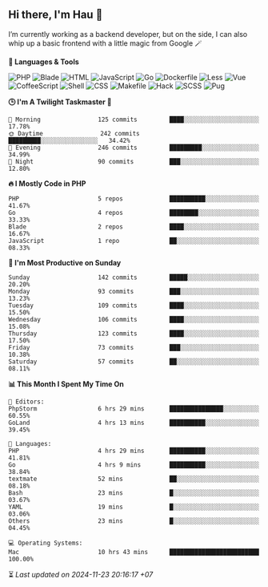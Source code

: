 ## Hi there, I'm Hau 👋
I’m currently working as a backend developer, but on the side, I can also whip up a basic frontend with a little magic from Google 🪄

<!--START_SECTION:readme-stats-->
**💬 Languages & Tools**

![PHP](https://img.shields.io/badge/PHP-56.06%25-4F5D95?&logo=PHP&labelColor=151b23)
![Blade](https://img.shields.io/badge/Blade-36.58%25-f7523f?&logo=Blade&labelColor=151b23)
![HTML](https://img.shields.io/badge/HTML-05.16%25-e34c26?&logo=HTML&labelColor=151b23)
![JavaScript](https://img.shields.io/badge/JavaScript-00.82%25-f1e05a?&logo=JavaScript&labelColor=151b23)
![Go](https://img.shields.io/badge/Go-00.61%25-00ADD8?&logo=Go&labelColor=151b23)
![Dockerfile](https://img.shields.io/badge/Dockerfile-00.29%25-384d54?&logo=Dockerfile&labelColor=151b23)
![Less](https://img.shields.io/badge/Less-00.12%25-1d365d?&logo=Less&labelColor=151b23)
![Vue](https://img.shields.io/badge/Vue-00.11%25-41b883?&logo=Vue&labelColor=151b23)
![CoffeeScript](https://img.shields.io/badge/CoffeeScript-00.11%25-244776?&logo=CoffeeScript&labelColor=151b23)
![Shell](https://img.shields.io/badge/Shell-00.10%25-89e051?&logo=Shell&labelColor=151b23)
![CSS](https://img.shields.io/badge/CSS-00.03%25-563d7c?&logo=CSS&labelColor=151b23)
![Makefile](https://img.shields.io/badge/Makefile-00.01%25-427819?&logo=Makefile&labelColor=151b23)
![Hack](https://img.shields.io/badge/Hack-00.01%25-878787?&logo=Hack&labelColor=151b23)
![SCSS](https://img.shields.io/badge/SCSS-00.00%25-c6538c?&logo=SCSS&labelColor=151b23)
![Pug](https://img.shields.io/badge/Pug-00.00%25-a86454?&logo=Pug&labelColor=151b23)


**🕒 I'm A Twilight Taskmaster 🌆**

```text
🌅 Morning                125 commits         ████░░░░░░░░░░░░░░░░░░░░░   17.78%
🌞 Daytime                242 commits         █████████░░░░░░░░░░░░░░░░   34.42%
🌆 Evening                246 commits         █████████░░░░░░░░░░░░░░░░   34.99%
🌙 Night                  90 commits          ███░░░░░░░░░░░░░░░░░░░░░░   12.80%
```

**🔥 I Mostly Code in PHP**

```text
PHP                      5 repos             ██████████░░░░░░░░░░░░░░░   41.67%
Go                       4 repos             ████████░░░░░░░░░░░░░░░░░   33.33%
Blade                    2 repos             ████░░░░░░░░░░░░░░░░░░░░░   16.67%
JavaScript               1 repo              ██░░░░░░░░░░░░░░░░░░░░░░░   08.33%
```

**📅 I'm Most Productive on Sunday**

```text
Sunday                   142 commits         █████░░░░░░░░░░░░░░░░░░░░   20.20%
Monday                   93 commits          ███░░░░░░░░░░░░░░░░░░░░░░   13.23%
Tuesday                  109 commits         ████░░░░░░░░░░░░░░░░░░░░░   15.50%
Wednesday                106 commits         ████░░░░░░░░░░░░░░░░░░░░░   15.08%
Thursday                 123 commits         ████░░░░░░░░░░░░░░░░░░░░░   17.50%
Friday                   73 commits          ███░░░░░░░░░░░░░░░░░░░░░░   10.38%
Saturday                 57 commits          ██░░░░░░░░░░░░░░░░░░░░░░░   08.11%
```

**📊 This Month I Spent My Time On**

```text
📝 Editors:
PhpStorm                 6 hrs 29 mins       ███████████████░░░░░░░░░░   60.55%
GoLand                   4 hrs 13 mins       ██████████░░░░░░░░░░░░░░░   39.45%

💬 Languages:
PHP                      4 hrs 29 mins       ██████████░░░░░░░░░░░░░░░   41.81%
Go                       4 hrs 9 mins        ██████████░░░░░░░░░░░░░░░   38.84%
textmate                 52 mins             ██░░░░░░░░░░░░░░░░░░░░░░░   08.18%
Bash                     23 mins             █░░░░░░░░░░░░░░░░░░░░░░░░   03.67%
YAML                     19 mins             █░░░░░░░░░░░░░░░░░░░░░░░░   03.06%
Others                   23 mins             █░░░░░░░░░░░░░░░░░░░░░░░░   04.45%

💻 Operating Systems:
Mac                      10 hrs 43 mins      █████████████████████████   100.00%
```



⏳ *Last updated on 2024-11-23 20:16:17 +07*
<!--END_SECTION:readme-stats-->
